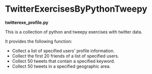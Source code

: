 # TwitterExercisesByPythonTweepy

**twitterexe_profile.py**

This is a collection of python and tweepy exercises with twitter data.

It provides the following function:
- Collect a list of specified users' profile information.
- Collect the first 20 friends of a list of specified users.
- Collect 50 tweets that contain a specified keyword.
- Collect 50 tweets in a specified geographic area.

